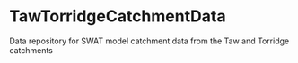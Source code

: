 # TawTorridgeCatchmentData
Data repository for SWAT model catchment data from the Taw and Torridge catchments
